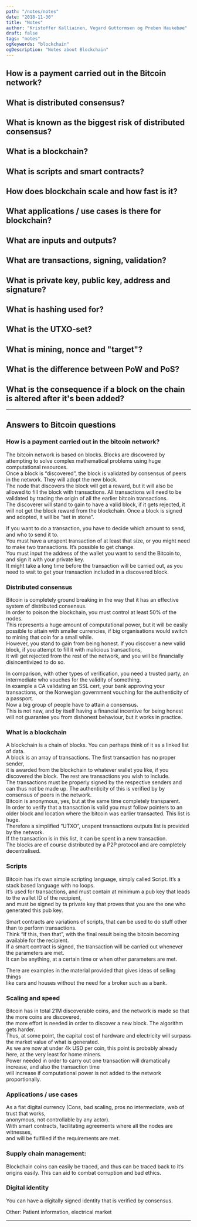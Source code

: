 ```yaml
---
path: "/notes/notes"
date: "2018-11-30"
title: "Notes"
author: "Kristoffer Kalliainen, Vegard Guttormsen og Preben Haukebøe"
draft: false
tags: "notes"
ogKeywords: "blockchain"
ogDescription: "Notes about Blockchain"
---
```


## How is a payment carried out in the Bitcoin network?

## What is distributed consensus?

## What is known as the biggest risk of distributed consensus?

## What is a blockchain?

## What is scripts and smart contracts?

## How does blockchain scale and how fast is it?

## What applications / use cases is there for blockchain?

## What are inputs and outputs?

## What are transactions, signing, validation?

## What is private key, public key, address and signature?

## What is hashing used for?

## What is the UTXO-set?

## What is mining, nonce and "target"?

## What is the difference between PoW and PoS?

## What is the consequence if a block on the chain is altered after it's been added?

- - - -



## Answers to Bitcoin questions

### How is a payment carried out in the bitcoin network? <br>
The bitcoin network is based on blocks. Blocks are discovered by attempting to solve complex mathematical problems using huge computational resources.<br> 
Once a block is “discovered”, the block is validated by consensus of peers in the network. They will adopt the new block. <br>
The node that discovers the block will get a reward, but it will also be allowed to fill the block with transactions. All transactions will need to be validated by tracing the origin of all the earlier bitcoin transactions.<br>
The discoverer will stand to gain to have a valid block, if it gets rejected, it will not get the block reward from the blockchain. Once a block is signed and adopted, it will be “set in stone”. <br>

If you want to do a transaction, you have to decide which amount to send, and who to send it to. <br> You must have a unspent transaction of at least that size, or you might need to make two transactions. It’s possible to get change.<br>
You must input the address of the wallet you want to send the Bitcoin to, and sign it with your private key. <br>
It might take a long time before the transaction will be carried out, as you need to wait to get your transaction included in a discovered block.<br>

### Distributed consensus <br>
Bitcoin is completely ground breaking in the way that it has an effective system of distributed consensus.<br>
In order to poison the blockchain, you must control at least 50% of the nodes. <br>This represents a huge amount of computational power, but it will be easily possible to attain with smaller currencies, if big organisations would switch to mining that coin for a small while.<br>
However, you stand to gain from being honest. If you discover a new valid block, if you attempt to fill it with malicious transactions, <br>it will get rejected from the rest of the network, and you will be financially disincentivized to do so. 

In comparison, with other types of verification, you need a trusted party, an intermediate who vouches for the validity of something.<br> In example a CA validating an SSL cert, your bank approving your transactions, or the Norwegian government vouching for the authenticity of a passport.<br>
Now a big group of people have to attain a consensus.<br> This is not new, and by itself having a financial incentive for being honest will not guarantee you from dishonest behaviour, but it works in practice.<br>

### What is a blockchain <br>
A blockchain is a chain of blocks. You can perhaps think of it as a linked list of data.<br>
A block is an array of transactions. The first transaction has no proper sender, <br>it is awarded from the blockchain to whatever wallet you like, if you discovered the block. The rest are transactions you wish to include. <br>The transactions must be properly signed by the respective senders and can thus not be made up. The authenticity of this is verified by by consensus of peers in the network.<br> Bitcoin is anonymous, yes, but at the same time completely transparent. <br>In order to verify that a transaction is valid you must follow pointers to an older block and location where the bitcoin was earlier transacted.
This list is huge. <br>Therefore a simplified “UTXO”, unspent transactions outputs list is provided by the network. <br>If the transaction is in this list, it can be spent in a new transaction. <br>
The blocks are of course distributed by a P2P protocol and are completely decentralised.<br>

### Scripts <br>
Bitcoin has it’s own simple scripting language, simply called Script. It’s a stack based language with no loops.<br>
It’s used for transactions, and must contain at minimum a pub key that leads to the wallet ID of the recipient,<br> and must be signed by ta private key that proves that you are the one who generated this pub key. <br>

Smart contracts are variations of scripts, that can be used to do stuff other than to perform transactions. <br>
Think “If this, then that”, with the final result being the bitcoin becoming available for the recipient.<br>
If a smart contract is signed, the transaction will be carried out whenever the parameters are met.<br> It can be anything, at a certain time or when other parameters are met.

There are examples in the material provided that gives ideas of selling things <br>like cars and houses without the need for a broker such as a bank.

### Scaling and speed <br>
Bitcoin has in total 21M discoverable coins, and the network is made so that the more coins are discovered, <br>the more effort is needed in order to discover a new block. The algorithm gets harder.<br>
Thus, at some point, the capital cost of hardware and electricity will surpass the market value of what is generated. <br>As we are now at under 4k USD per coin, this point is probably already here, at the very least for home miners. <br>
Power needed in order to carry out one transaction will dramatically increase, and also the transaction time <br>will increase if computational power is not added to the network proportionally.

### Applications / use cases
As a fiat digital currency (Cons, bad scaling, pros no intermediate, web of trust that works, <br>anonymous, not controllable by any actor).<br>
With smart contracts, facilitating agreements where all the nodes are witnesses, <br>and will be fulfilled if the requirements are met.<br>

### Supply chain management: <br>
Blockchain coins can easily be traced, and thus can be traced back to it’s origins easily. This can aid to combat corruption and bad ethics.<br>

### Digital identity <br>
You can have a digitally signed identity that is verified by consensus. <br>

Other: Patient information, electrical market

- - - -